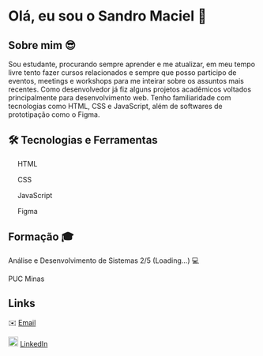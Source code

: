 # Olá, eu sou o Sandro Maciel 👋

## Sobre mim 😎

Sou estudante, procurando sempre aprender e me atualizar, em meu tempo livre tento fazer cursos relacionados e sempre que posso participo de eventos, meetings e workshops para me inteirar sobre os assuntos mais recentes.
Como desenvolvedor já fiz alguns projetos acadêmicos voltados principalmente para desenvolvimento web.
Tenho familiaridade com tecnologias como HTML, CSS e JavaScript, além de softwares de prototipação como o Figma.

## 🛠️ Tecnologias e Ferramentas
<img src="https://cdn.jsdelivr.net/gh/devicons/devicon/icons/html5/html5-original.svg" height="15px" width="15px" /> HTML

<img src="https://cdn.jsdelivr.net/gh/devicons/devicon/icons/css3/css3-original.svg" height="15px" width="15px" /> CSS

<img src="https://cdn.jsdelivr.net/gh/devicons/devicon/icons/javascript/javascript-original.svg" height="15px" width="15px" /> JavaScript


<img src="https://cdn.jsdelivr.net/gh/devicons/devicon/icons/figma/figma-original.svg" height="15px" width="15px" /> Figma
          
## Formação 🎓

Análise e Desenvolvimento de Sistemas 2/5 (Loading...) 💻

PUC Minas

## Links

✉️ [Email](mailto:sandros.maciel@gmail.com)

<img src="https://cdn.jsdelivr.net/gh/devicons/devicon/icons/linkedin/linkedin-original.svg" height="20px" width="20px" />  [LinkedIn](https://www.linkedin.com/in/sandros-maciel/)
          
          
          

          

         
          
          

